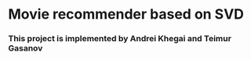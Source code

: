 # Movie recommender based on SVD


### This project is implemented by Andrei Khegai and Teimur Gasanov
